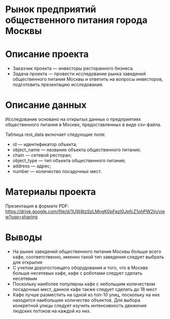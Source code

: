 # Рынок предприятий общественного питания города Москвы

# Описание проекта

- Заказчик проекта — инвесторы ресторанного бизнеса.
- Задача проекта — провести исследование рынка заведений общественного питания Москвы и ответить на вопросы инвесторов, подготовить презентацию исследования.

# Описание данных

Исследование основано на открытых данных о предприятиях общественного питания в Москве, предоставленных в виде csv-файла.

Таблица rest_data включает следующие поля:
- id — идентификатор объекта;
- object_name — название объекта общественного питания;
- chain — сетевой ресторан;
- object_type — тип объекта общественного питания;
- address — адрес;
- number — количество посадочных мест.

# Материалы проекта

Презентация в формате PDF: https://drive.google.com/file/d/1UW4tzSzLMngK0pFezI0JpfcZ1ohPW2In/view?usp=sharing

# Выводы

- На рынке заведений общественного питания Москвы больше всего кафе, соответственно, именно такой тип заведения следует выбрать для открытия
- С учетом дорогостоящего оборудования и того, что в Москве больше несетевых кафе, кафе с роботами следует сделать несетевым
- Поскольку наиболее популярны кафе с небольшим количеством посадочных мест, данное кафе также следует сделать до 18 мест
- Кафе лучше разместить на одной из топ-10 улиц, поскольку на них находится наибольшее количество объектов. Для выбора конкретной улицы следует изучить интенсивность движения людских потоков на каждой из них.
